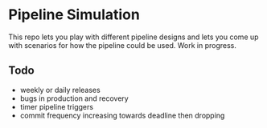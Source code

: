 Pipeline Simulation
===================

This repo lets you play with different pipeline designs and lets you come up with scenarios 
for how the pipeline could be used. Work in progress.


Todo
----
- weekly or daily releases
- bugs in production and recovery
- timer pipeline triggers
- commit frequency increasing towards deadline then dropping

